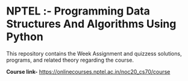 # NPTEL :- Programming Data Structures And Algorithms Using Python

This repository contains the Week Assignment and quizzess solutions, programs, and related theory regarding the course.

**Course link-** https://onlinecourses.nptel.ac.in/noc20_cs70/course
